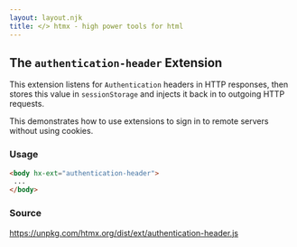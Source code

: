 ```yaml
---
layout: layout.njk
title: </> htmx - high power tools for html
---
```


## The `authentication-header` Extension

This extension listens for `Authentication` headers in HTTP responses, then stores this value in `sessionStorage` and injects it back in to outgoing HTTP requests.

This demonstrates how to use extensions to sign in to remote servers without using cookies.

### Usage

```html
<body hx-ext="authentication-header">
 ...
</body>
```

### Source

<https://unpkg.com/htmx.org/dist/ext/authentication-header.js>
